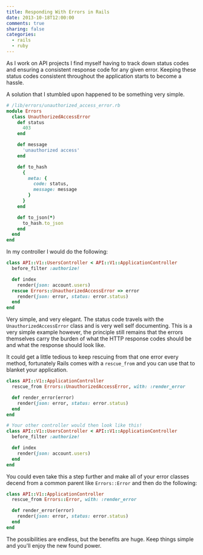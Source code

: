 ```yaml
---
title: Responding With Errors in Rails
date: 2013-10-18T12:00:00
comments: true
sharing: false
categories:
  - rails
  - ruby
---
```


As I work on API projects I find myself having to track down status codes and
ensuring a consistent response code for any given error. Keeping these status
codes consistent throughout the application starts to become a hassle.

A solution that I stumbled upon happened to be something very simple.

```ruby
# /lib/errors/unauthorized_access_error.rb
module Errors
  class UnauthorizedAccessError
    def status
      403
    end

    def message
      'unauthorized access'
    end

    def to_hash
      {
        meta: {
          code: status,
          message: message
        }
      }
    end

    def to_json(*)
      to_hash.to_json
    end
  end
end
```

In my controller I would do the following:

```ruby
class API::V1::UsersController < API::V1::ApplicationController
  before_filter :authorize!

  def index
    render(json: account.users)
  rescue Errors::UnauthorizedAccessError => error
    render(json: error, status: error.status)
  end
end
```

Very simple, and very elegant. The status code travels with the
`UnauthorizedAccessError` class and is very well self documenting. This is a
very simple example however, the principle still remains that the errors
themselves carry the burden of what the HTTP response codes should be and what
the response should look like.

It could get a little tedious to keep rescuing from that one error every method,
fortunately Rails comes with a `rescue_from` and you can use that to blanket
your application.

```ruby
class API::V1::ApplicationController
  rescue_from Errors::UnauthorizedAccessError, with: :render_error

  def render_error(error)
    render(json: error, status: error.status)
  end
end

# Your other controller would then look like this!
class API::V1::UsersController < API::V1::ApplicationController
  before_filter :authorize!

  def index
    render(json: account.users)
  end
end
```

You could even take this a step further and make all of your error classes
decend from a common parent like `Errors::Error` and then do the following:

```ruby
class API::V1::ApplicationController
  rescue_from Errors::Error, with: :render_error

  def render_error(error)
    render(json: error, status: error.status)
  end
end
```

The possibilities are endless, but the benefits are huge. Keep things simple and
you'll enjoy the new found power.
